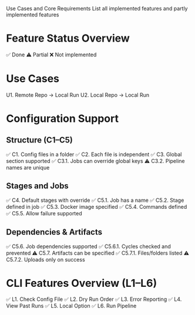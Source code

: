 Use Cases and Core Requirements
List all implemented features and partly implemented features

# **Feature Status Overview**
✅ Done
⚠️ Partial
❌ Not implemented


# **Use Cases**
U1. Remote Repo → Local Run
U2. Local Repo → Local Run

# **Configuration Support**
## **Structure (C1–C5)**

✅ C1. Config files in a folder
✅ C2. Each file is independent
✅ C3. Global section supported
✅ C3.1. Jobs can override global keys
⚠️️ C3.2. Pipeline names are unique

## **Stages and Jobs**

✅ C4. Default stages with override
✅ C5.1. Job has a name
✅ C5.2. Stage defined in job
✅ C5.3. Docker image specified
✅ C5.4. Commands defined
✅ C5.5. Allow failure supported

## **Dependencies & Artifacts**

✅ C5.6. Job dependencies supported
✅ C5.6.1. Cycles checked and prevented
⚠️️️ C5.7. Artifacts can be specified
✅ C5.7.1. Files/folders listed
⚠️️️ C5.7.2. Uploads only on success

# **CLI Features Overview (L1–L6)**

✅ L1. Check Config File
✅ L2. Dry Run Order
✅ L3. Error Reporting
✅ L4. View Past Runs
✅ L5. Local Option
✅ L6. Run Pipeline